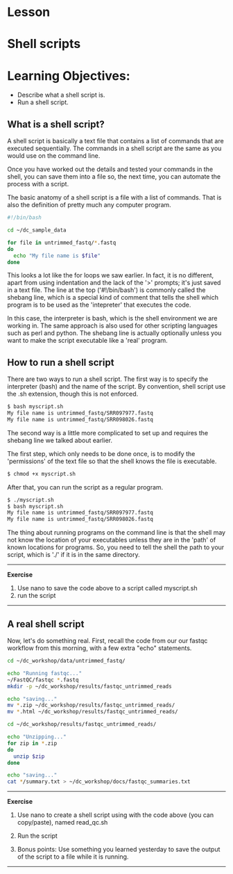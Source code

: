 # Lesson

Shell scripts
===================

# Learning Objectives:
* Describe what a shell script is.
* Run a shell script.


## What is a shell script?
A shell script is basically a text file that contains a list of commands
that are executed sequentially.  The commands in a shell script are the same
as you would use on the command line.

Once you have worked out the details and tested your commands in the shell, you can save them into a file so, the next time, you can automate the process with
a script.

The basic anatomy of a shell script is a file with a list of commands.
That is also the definition of pretty much any computer program.

```bash
#!/bin/bash

cd ~/dc_sample_data

for file in untrimmed_fastq/*.fastq
do
  echo "My file name is $file"
done
```

This looks a lot like the for loops we saw earlier.  In fact, it is no different, apart from using indentation and the lack of the '>' prompts; it's just saved in a text file. The line at the top ('#!/bin/bash') is commonly called the shebang line, which is a special kind of comment that tells the shell which program is to be used as the 'intepreter' that executes the code.  

In this case, the interpreter is bash, which is the shell environment we are working in. The same approach is also used for other scripting languages such as perl and python.  The shebang line is actually optionally unless you want to
make the script executable like a 'real' program.

## How to run a shell script
There are two ways to run a shell script. The first way is to specify the
interpreter (bash) and the name of the script.  By convention, shell script
use the .sh extension, though this is not enforced.

```bash
$ bash myscript.sh
My file name is untrimmed_fastq/SRR097977.fastq
My file name is untrimmed_fastq/SRR098026.fastq
```

The second way is a little more complicated to set up and requires the shebang line we talked about earlier.

The first step, which only needs to be done once, is to modify the 'permissions' of the text file so that the shell knows the file is executable.

```bash
$ chmod +x myscript.sh
```

After that, you can run the script as a regular program.

```bash
$ ./myscript.sh
$ bash myscript.sh
My file name is untrimmed_fastq/SRR097977.fastq
My file name is untrimmed_fastq/SRR098026.fastq
```

The thing about running programs on the command line is that the shell may not know the location of your executables unless they are in the 'path' of known locations for programs.  So, you need to tell the shell the path to your script, which is './' if it is in the same directory.

****
**Exercise**
1) Use nano to save the code above to a script called myscript.sh
2) run the script
****


## A real shell script

Now, let's do something real.  First, recall the code from our our fastqc
workflow from this morning, with a few extra "echo" statements.

```bash
cd ~/dc_workshop/data/untrimmed_fastq/

echo "Running fastqc..."
~/FastQC/fastqc *.fastq
mkdir -p ~/dc_workshop/results/fastqc_untrimmed_reads

echo "saving..."
mv *.zip ~/dc_workshop/results/fastqc_untrimmed_reads/
mv *.html ~/dc_workshop/results/fastqc_untrimmed_reads/

cd ~/dc_workshop/results/fastqc_untrimmed_reads/

echo "Unzipping..."
for zip in *.zip
do
  unzip $zip
done

echo "saving..."
cat */summary.txt > ~/dc_workshop/docs/fastqc_summaries.txt
```


****
**Exercise**

1) Use nano to create a shell script using with the code above (you can copy/paste),
named read_qc.sh

2) Run the script

3) Bonus points: Use something you learned yesterday to save the output
of the script to a file while it is running.
****
